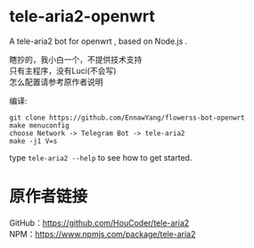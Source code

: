 # tele-aria2-openwrt

A tele-aria2 bot for openwrt , based on Node.js .  

瞎抄的，我小白一个，不提供技术支持  
只有主程序，没有Luci(不会写)  
怎么配置请参考原作者说明  

编译:  
```
git clone https://github.com/EnnawYang/flowerss-bot-openwrt  
make menuconfig  
choose Network -> Telegram Bot -> tele-aria2 
make -j1 V=s  
```  
type `tele-aria2 --help` to see how to get started.  

# 原作者链接

GitHub：https://github.com/HouCoder/tele-aria2  
NPM：https://www.npmjs.com/package/tele-aria2  
